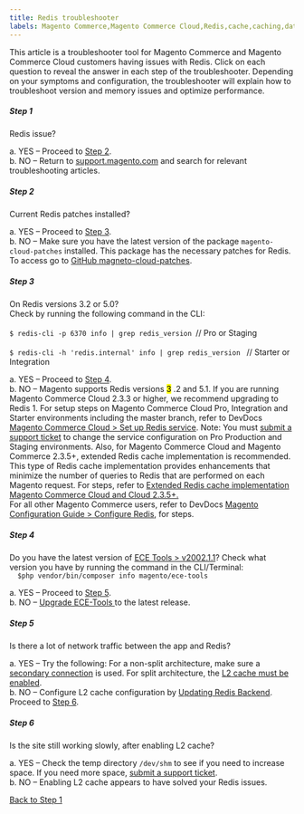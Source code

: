 ```yaml
---
title: Redis troubleshooter
labels: Magento Commerce,Magento Commerce Cloud,Redis,cache,caching,database,ece-tools,patches,troubleshooting
---
```


This article is a troubleshooter tool for Magento Commerce and Magento Commerce Cloud customers having issues with Redis. Click on each question to reveal the answer in each step of the troubleshooter. Depending on your symptoms and configuration, the troubleshooter will explain how to troubleshoot version and memory issues and optimize performance. 

<!---------This opens the main level that holds everything.--------------->

<div class="zd-accordion">
<!---------This is one whole accordion panel.--------------->
<div class="zd-accordion-panel">
<h5>Step 1</h5>
<div class="zd-accordion-section">Redis issue? </div>
<p class="zd-accordion-text">a. YES – Proceed to <a class="accordion-anchor" href="#zd-accordion-2">Step 2</a>.<br/>b. NO – Return to <a href="https://support.magento.com/hc/en-us">support.magento.com</a> and search for relevant troubleshooting articles. </p>
</div>
<!---------This is one whole accordion panel.--------------->
<div class="zd-accordion-panel">
<h5>Step 2</h5>
<div class="zd-accordion-section">Current Redis patches installed? </div>
<p class="zd-accordion-text">a. YES – Proceed to <a class="accordion-anchor" href="#zd-accordion-3">Step 3</a>. <br/>b. NO – Make sure you have the latest version of the package  <code>magento-cloud-patches</code> installed. This package has the necessary patches for Redis. To access go to <a href="https://github.com/magento/magento-cloud-patches/">GitHub magneto-cloud-patches</a>.</p>
</div>
<!---------This is one whole accordion panel.--------------->
<div class="zd-accordion-panel">
<h5>Step 3</h5>
<div class="zd-accordion-section">On Redis versions 3.2 or 5.0?<br/>Check by running the following command in the CLI: <br/><br/><code class="“language-bash”">$ redis-cli -p 6370 info | grep redis_version </code>// Pro or Staging<br/><br/><code class="“language-bash”">$ redis-cli -h 'redis.internal' info | grep redis_version </code> // Starter or Integration</div>
<p class="zd-accordion-text">a. YES – Proceed to <a class="accordion-anchor" href="#zd-accordion-4">Step 4</a>. <br/>b. NO – Magento supports Redis versions <mark>3</mark> .2 and 5.1. If you are running Magento Commerce Cloud 2.3.3 or higher, we recommend upgrading to Redis 1. For setup steps on Magento Commerce Cloud Pro, Integration and Starter environments including the master branch, refer to DevDocs <a href="https://devdocs.magento.com/cloud/project/services-redis.html">Magento Commerce Cloud > Set up Redis service</a>. Note: You must <a href="https://support.magento.com/hc/en-us/articles/360019088251">submit a support ticket</a> to change the service configuration on Pro Production and Staging environments. Also, for Magento Commerce Cloud and Magento Commerce 2.3.5+, extended Redis cache implementation is recommended. This type of Redis cache implementation provides enhancements that minimize the number of queries to Redis that are performed on each Magento request. For steps, refer to <a href="https://support.magento.com/hc/en-us/articles/360049292532">Extended Redis cache implementation Magento Commerce Cloud and Cloud 2.3.5+.</a><br/>For all other Magento Commerce users, refer to DevDocs <a href="https://devdocs.magento.com/guides/v2.4/config-guide/redis/config-redis.html">Magento Configuration Guide > Configure Redis</a>, for steps.</p>
</div>
<!---------This is one whole accordion panel.--------------->
<div class="zd-accordion-panel">
<h5>Step 4</h5>
<div class="zd-accordion-section">Do you have the latest version of <a href="https://github.com/magento/ece-tools/releases">ECE Tools > v2002.1.1</a>? Check what version you have by running the command in the CLI/Terminal: <br/><code class="“language-bash”">  $php vendor/bin/composer info magento/ece-tools</code>
</div>
<p class="zd-accordion-text">a. YES – Proceed to <a class="accordion-anchor" href="#zd-accordion-5">Step 5</a>. <br/>b. NO – <a href="https://devdocs.magento.com/cloud/project/ece-tools-update.html">Upgrade ECE-Tools </a>to the latest release.  </p>
</div>
<!---------This is one whole accordion panel.--------------->
<div class="zd-accordion-panel">
<h5>Step 5</h5>
<div class="zd-accordion-section">Is there a lot of network traffic between the app and Redis? </div>
<p class="zd-accordion-text">a. YES – Try the following: For a non-split architecture, make sure a <a href="https://support.magento.com/hc/en-us/articles/360037391972">secondary connection</a> is used.  For split architecture, the <a href="https://devdocs.magento.com/guides/v2.4/config-guide/cache/two-level-cache.html">L2 cache must be enabled</a>. <br/>b. NO – Configure L2 cache configuration by <a href="https://devdocs.magento.com/cloud/env/variables-deploy.html#redis_backend">Updating Redis Backend</a>. Proceed to <a class="accordion-anchor" href="#zd-accordion-6">Step 6</a>. </p>
</div>
<!---------This is one whole accordion panel.--------------->
<div class="zd-accordion-panel">
<h5>Step 6</h5>
<div class="zd-accordion-section">Is the site still working slowly, after enabling L2 cache?</div>
<p class="zd-accordion-text">a. YES – Check the temp directory <code>/dev/shm</code> to see if you need to increase space. If you need more space, <a href="https://support.magento.com/hc/en-us/articles/360019088251">submit a support ticket</a>.<br/>b. NO – Enabling L2 cache appears to have solved your Redis issues.</p>
</div>
<!---------This closes the main level that holds everything.--------------->
<p><a href="#zd-accordion-1">Back to Step 1</a></p>
</div>